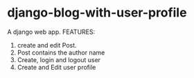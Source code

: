 # django-blog-with-user-profile
A django web app.
FEATURES: 
1. create and edit Post. 
2. Post contains the author name 
3. Create, login and logout user 
4. Create and Edit user profile
